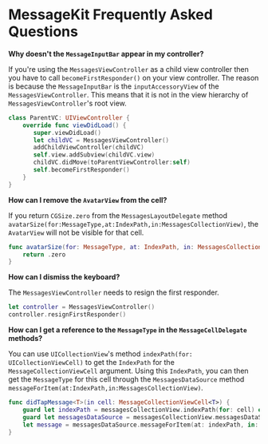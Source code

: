 # MessageKit Frequently Asked Questions

**Why doesn't the `MessageInputBar` appear in my controller?**

If you're using the `MessagesViewController` as a child view controller then
you have to call `becomeFirstResponder()` on your view controller. The
reason is because the `MessageInputBar` is the `inputAccessoryView` of the
`MessagesViewController`. This means that it is not in the view hierarchy of
`MessagesViewController`'s root view.

```Swift
class ParentVC: UIViewController {
    override func viewDidLoad() {
       super.viewDidLoad()
       let childVC = MessagesViewController()
       addChildViewController(childVC)
       self.view.addSubview(childVC.view)
       childVC.didMove(toParentViewController:self)
       self.becomeFirstResponder()
    }
}
```

**How can I remove the `AvatarView` from the cell?**

If you return `CGSize.zero` from the `MessagesLayoutDelegate` method
`avatarSize(for:MessageType,at:IndexPath,in:MessagesCollectionView)`, the `AvatarView`
will not be visible for that cell.

```Swift
func avatarSize(for: MessageType, at: IndexPath, in: MessagesCollectionView) -> CGSize {
    return .zero
}
```

**How can I dismiss the keyboard?**

The `MessagesViewController` needs to resign the first responder.

```Swift
let controller = MessagesViewController()
controller.resignFirstResponder()
```

**How can I get a reference to the `MessageType` in the `MessageCellDelegate` methods?**

You can use `UICollectionView`'s method `indexPath(for: UICollectionViewCell)` to get the
`IndexPath` for the `MessageCollectionViewCell` argument. Using this `IndexPath`, you can
then get the `MessageType` for this cell through the `MessagesDataSource` method
`messageForItem(at:IndexPath,in:MessagesCollectionView)`.

```Swift
func didTapMessage<T>(in cell: MessageCollectionViewCell<T>) {
    guard let indexPath = messagesCollectionView.indexPath(for: cell) else { return }
    guard let messagesDataSource = messagesCollectionView.messagesDataSource else { return }
    let message = messagesDataSource.messageForItem(at: indexPath, in: messagesCollectionView)
}
```
